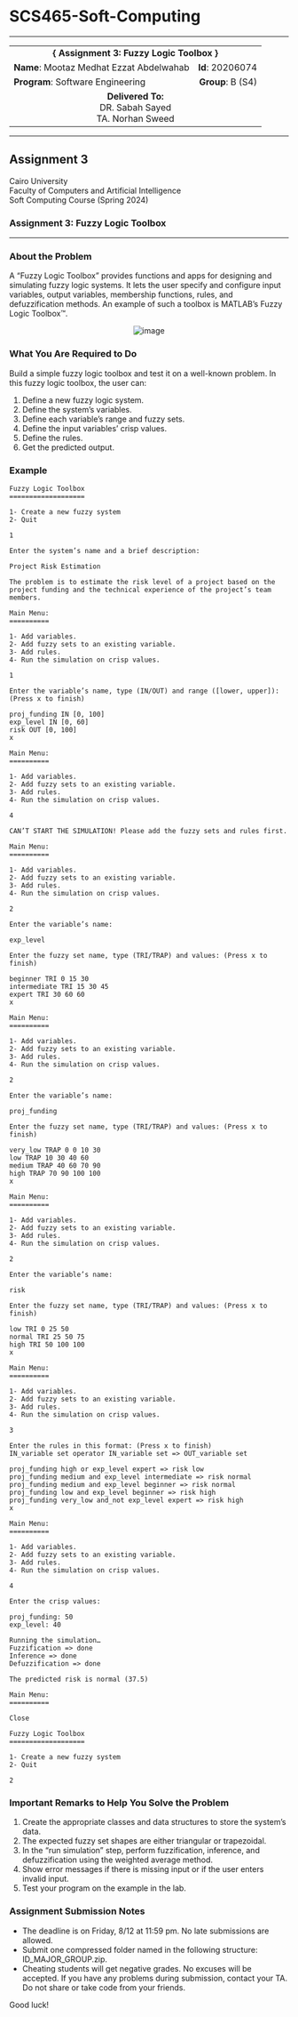# SCS465-Soft-Computing
---

<div align="center">
  <table width="100%">
    <tr>
      <td colspan="2" align="center"><strong>{ Assignment 3: Fuzzy Logic Toolbox }</strong></td>
    </tr>
    <tr>
      <td align="left"><strong>Name</strong>: Mootaz Medhat Ezzat Abdelwahab</td>
      <td align="right"><strong>Id</strong>: 20206074</td>
    </tr>
    <tr>
      <td align="left"><strong>Program</strong>: Software Engineering</td>
      <td align="right"><strong>Group</strong>: B (S4)</td>
    </tr>
    <tr>
      <td align="center" colspan="2"><strong>Delivered To:</strong><br>DR. Sabah Sayed<br>TA. Norhan Sweed</td>
    </tr>
  </table>
</div>

---

## Assignment 3

Cairo University  
Faculty of Computers and Artificial Intelligence  
Soft Computing Course (Spring 2024) 

### Assignment 3: Fuzzy Logic Toolbox

---

### About the Problem

A “Fuzzy Logic Toolbox” provides functions and apps for designing and simulating fuzzy logic systems. It lets the user specify and configure input variables, output variables, membership functions, rules, and defuzzification methods. An example of such a toolbox is MATLAB’s Fuzzy Logic Toolbox™.

<div align="center">
  <img src="https://github.com/user-attachments/assets/03fba8ca-d367-42cb-92a5-32acf253e352" alt="image">
</div>

### What You Are Required to Do

Build a simple fuzzy logic toolbox and test it on a well-known problem. In this fuzzy logic toolbox, the user can:

1. Define a new fuzzy logic system.
2. Define the system’s variables.
3. Define each variable’s range and fuzzy sets.
4. Define the input variables’ crisp values.
5. Define the rules.
6. Get the predicted output.

### Example

```
Fuzzy Logic Toolbox
===================

1- Create a new fuzzy system
2- Quit

1

Enter the system’s name and a brief description:

Project Risk Estimation

The problem is to estimate the risk level of a project based on the project funding and the technical experience of the project’s team members.

Main Menu:
==========

1- Add variables.
2- Add fuzzy sets to an existing variable.
3- Add rules.
4- Run the simulation on crisp values.

1

Enter the variable’s name, type (IN/OUT) and range ([lower, upper]):
(Press x to finish)

proj_funding IN [0, 100]
exp_level IN [0, 60]
risk OUT [0, 100]
x

Main Menu:
==========

1- Add variables.
2- Add fuzzy sets to an existing variable.
3- Add rules.
4- Run the simulation on crisp values.

4

CAN’T START THE SIMULATION! Please add the fuzzy sets and rules first.

Main Menu:
==========

1- Add variables.
2- Add fuzzy sets to an existing variable.
3- Add rules.
4- Run the simulation on crisp values.

2

Enter the variable’s name:

exp_level

Enter the fuzzy set name, type (TRI/TRAP) and values: (Press x to finish)

beginner TRI 0 15 30
intermediate TRI 15 30 45
expert TRI 30 60 60
x

Main Menu:
==========

1- Add variables.
2- Add fuzzy sets to an existing variable.
3- Add rules.
4- Run the simulation on crisp values.

2

Enter the variable’s name:

proj_funding

Enter the fuzzy set name, type (TRI/TRAP) and values: (Press x to finish)

very_low TRAP 0 0 10 30
low TRAP 10 30 40 60
medium TRAP 40 60 70 90
high TRAP 70 90 100 100
x

Main Menu:
==========

1- Add variables.
2- Add fuzzy sets to an existing variable.
3- Add rules.
4- Run the simulation on crisp values.

2

Enter the variable’s name:

risk

Enter the fuzzy set name, type (TRI/TRAP) and values: (Press x to finish)

low TRI 0 25 50
normal TRI 25 50 75
high TRI 50 100 100
x

Main Menu:
==========

1- Add variables.
2- Add fuzzy sets to an existing variable.
3- Add rules.
4- Run the simulation on crisp values.

3

Enter the rules in this format: (Press x to finish)
IN_variable set operator IN_variable set => OUT_variable set

proj_funding high or exp_level expert => risk low
proj_funding medium and exp_level intermediate => risk normal
proj_funding medium and exp_level beginner => risk normal
proj_funding low and exp_level beginner => risk high
proj_funding very_low and_not exp_level expert => risk high
x

Main Menu:
==========

1- Add variables.
2- Add fuzzy sets to an existing variable.
3- Add rules.
4- Run the simulation on crisp values.

4

Enter the crisp values:

proj_funding: 50
exp_level: 40

Running the simulation…
Fuzzification => done
Inference => done
Defuzzification => done

The predicted risk is normal (37.5)

Main Menu:
==========

Close

Fuzzy Logic Toolbox
===================

1- Create a new fuzzy system
2- Quit

2
```

### Important Remarks to Help You Solve the Problem

1. Create the appropriate classes and data structures to store the system’s data.
2. The expected fuzzy set shapes are either triangular or trapezoidal.
3. In the “run simulation” step, perform fuzzification, inference, and defuzzification using the weighted average method.
4. Show error messages if there is missing input or if the user enters invalid input.
5. Test your program on the example in the lab.

### Assignment Submission Notes

- The deadline is on Friday, 8/12 at 11:59 pm. No late submissions are allowed.
- Submit one compressed folder named in the following structure: ID_MAJOR_GROUP.zip.
- Cheating students will get negative grades. No excuses will be accepted. If you have any problems during submission, contact your TA. Do not share or take code from your friends.

Good luck!
